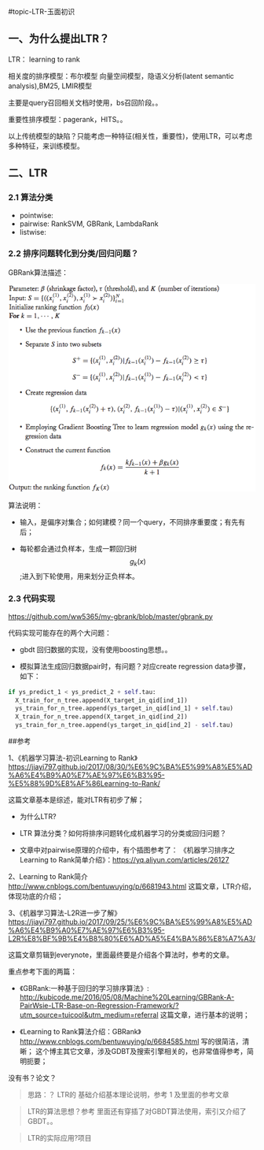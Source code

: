 #topic-LTR-玉面初识

## 一、为什么提出LTR？

LTR： learning to rank

相关度的排序模型：布尔模型 向量空间模型，隐语义分析(latent semantic analysis),BM25, LMIR模型

主要是query召回相关文档时使用，bs召回阶段。。

重要性排序模型：pagerank，HITS。。

以上传统模型的缺陷？只能考虑一种特征(相关性，重要性)，使用LTR，可以考虑多种特征，来训练模型。


## 二、LTR 

### 2.1 算法分类

* pointwise:
* pairwise: RankSVM, GBRank, LambdaRank
* listwise:



### 2.2 排序问题转化到分类/回归问题？


GBRank算法描述：

![](/assets/2-ltr-1.png)

算法说明：

* 输入，是偏序对集合；如何建模？同一个query，不同排序重要度；有先有后；

* 每轮都会通过负样本，生成一颗回归树$$g_k(x)$$;进入到下轮使用，用来划分正负样本。



### 2.3 代码实现


https://github.com/ww5365/my-gbrank/blob/master/gbrank.py

代码实现可能存在的两个大问题：

* gbdt 回归数据的实现，没有使用boosting思想。。

* 模拟算法生成回归数据pair时，有问题？对应create regression data步骤，如下：


```python
if ys_predict_1 < ys_predict_2 + self.tau:
  X_train_for_n_tree.append(X_target_in_qid[ind_1])
  ys_train_for_n_tree.append(ys_target_in_qid[ind_1] + self.tau)
  X_train_for_n_tree.append(X_target_in_qid[ind_2])
  ys_train_for_n_tree.append(ys_target_in_qid[ind_2] - self.tau)

```
















##参考

1、《机器学习算法-初识Learning to Rank》https://jiayi797.github.io/2017/08/30/%E6%9C%BA%E5%99%A8%E5%AD%A6%E4%B9%A0%E7%AE%97%E6%B3%95-%E5%88%9D%E8%AF%86Learning-to-Rank/

这篇文章基本是综述，能对LTR有初步了解；
* 为什么LTR?
* LTR 算法分类？如何将排序问题转化成机器学习的分类或回归问题？

* 文章中对pairwise原理的介绍中，有个插图参考了：
《机器学习排序之Learning to Rank简单介绍》：https://yq.aliyun.com/articles/26127

2、Learning to Rank简介
http://www.cnblogs.com/bentuwuying/p/6681943.html
这篇文章，LTR介绍，体现功底的介绍；

3、《机器学习算法-L2R进一步了解》
https://jiayi797.github.io/2017/09/25/%E6%9C%BA%E5%99%A8%E5%AD%A6%E4%B9%A0%E7%AE%97%E6%B3%95-L2R%E8%BF%9B%E4%B8%80%E6%AD%A5%E4%BA%86%E8%A7%A3/

这篇文章剪辑到everynote，里面最终要是介绍各个算法时，参考的文章。

重点参考下面的两篇：

* 《GBRank:一种基于回归的学习排序算法》:
http://kubicode.me/2016/05/08/Machine%20Learning/GBRank-A-PairWsie-LTR-Base-on-Regression-Framework/?utm_source=tuicool&utm_medium=referral
这篇文章，进行基本的说明；

* 《Learning to Rank算法介绍：GBRank》
http://www.cnblogs.com/bentuwuying/p/6684585.html
写的很简洁，清晰；
这个博主其它文章，涉及GDBT及搜索引擎相关的，也非常值得参考，简明扼要；



没有书？论文？


> 思路：？
> LTR的 基础介绍基本理论说明，参考 1 及里面的参考文章

> LTR的算法思想？参考
> 里面还有穿插了对GBDT算法使用，索引又介绍了GBDT。。 



>LTR的实际应用?项目








